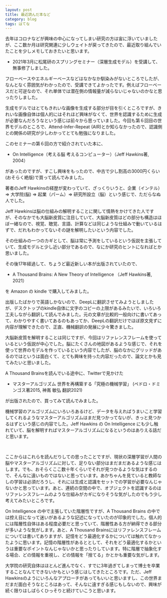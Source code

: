 ```yaml
---
layout: post
title: 最近読んだ本など
category: blog
tags: はてな 
---
```


去年はコロナなどが興味の中心になってしまい研究の方は宙に浮いていましたが、ここ数か月は研究関連に少しウェイトが戻ってきたので、最近取り組んでいたことを少しメモしておきたいと思います。

* 2021年3月に松尾研のスプリングセミナー（深層生成モデル）を受講して、無事修了しました。

フローベースやエネルギーベースなどはなかなか馴染みがないところでしたが、なんとなく雰囲気がわかったので、受講できてよかったです。例えばフローベースだと可逆なので、それ単体では潜在側の情報量が減らないじゃないのかなと思ったりしました。

生成モデルではとてもきれいな画像を生成する部分が目を引くところですが、きれいな画像自体は個人的にはそれほど興味がなくて、世界を認識するために生成が必要なんだろうなという感じは前々から思っていました。今回も第６回目の世界モデルのところで、Attend-Infer-Repeat (AIR)とか知らなかったので、認識側との関係の研究が少しわかってとても勉強になりました。

このセミナーの第６回の方で紹介されていた本に、

* On Intelligence（考える脳 考えるコンピューター）（Jeff Hawkins著, 2004）

があったのですが、すこし興味をもったので、中古で少し割高の3000円くらい(おそらく絶版)で買って読んでみました。

著者のJeff Hawkinsの経歴が変わっていて、ざっくりいうと、企業（インテル）⇒ 大学院(脳) ⇒ 起業（パーム）⇒ 研究所設立（脳）という感じで、ただらなぬ人でした。

Jeff Hawkinsは脳の仕組みの解明することに関して情熱をかけてきた人ですが、そのなかでも大脳新皮質に注目していて、大脳新皮質はどの部分も構造はほぼ一緒なので、視覚、聴覚、言語、計算などは同じような仕組みで動いているはずで、だれもわかってないその謎を解明したいという内容でした。

その仕組みの一つのカギとして、脳は常に予測をしているという仮説を主張していて、生成モデルと少し近い部分であるので、なにか研究のヒントになればとか思いました。

その後17年経過して、ちょうど最近新しい本が出版されていたので、

* A Thousand Brains: A New Theory of Intelligence （Jeff Hawkins著, 2021）

を Amazon の kindle で購入してみました。

出版したばかりで英語しかないので、DeepLに翻訳させてみようとしましたが、デスクトップのkindle自体に文字のコピーの上限があるみたいで、いろいろ工夫しながら翻訳して読んでみました。元の文章が比較的一般向けに書いてあって、わかりやすく書いてあるのもあってか、DeepLの翻訳だけでほぼ原文見ずに内容が理解できたので、正直、機械翻訳の発展に少々驚きました。

大脳新皮質を解明することは同じですが、今回はリファレンスフレームを使っているという仮説が中心でした。脳にたくさんの地図があるような感じで、それを使って世界のモデルを作っているという内容でしたが、脳のなかにグリッドがあるのではというは面白くて、とても興味を持った内容だったので、論文とかも見てみたいと思いました。

A Thousand Brainsを読んでいる途中に、Twitterで見かけた

* マスターアルゴリズム 世界を再構築する「究極の機械学習」 (ペドロ・ドミンゴス著2015, 神嶌 敏弘 翻訳2021)

が出版されたので、買ってみて読んでみました。

機械学習のアルゴリズムにいろいろあるけど、データを与えればうまいこと学習してくれるようなマスターアルゴリズムはまだ見つかってないが、きっと見つかるはずという感じの内容でした。Jeff Hawkins の On Intelligence にも少し触れていて、脳を解明すればマスターアルゴリズムになるというのはありえる話だと思います。

<br>

ここからはこれらを読んだりしての思ったことですが、現状の深層学習が人間の脳やマスターアルゴリズムに対して、足りない部分はまだまだあるような感じはします。でも、おそらくここ数十年くらいでそれが見つかるような気はするので、そんなに遠いものではないと思っています。あかちゃんを見ていると教師なしの学習は必須だろうし、それには生成と認識をセットでの学習が必要なんじゃないかと思っています。あと、連続の空間の中で、オブジェクトを認識するのはリファレンスフレームのような仕組みがカギになりそうな気がしたのでもう少し考えてみたいところです。

On Intelligence の中で主張していた階層性ですが、A Thousand Brains の中では控え目になって迷いがあるような記述になっていたのが印象的でした。個人的には階層性自体はある程度必要だと思っていて、階層性ある方が納得できる部分が多いような気がします。あと、A Thousand Brainsにはリファレンスフレームについては書いてありますが、記憶をどう最適化するかについては触れてなかったように思います。記憶の階層性があるととして、それをどう最適化するかというは重要なポイントなんじゃないかと思ったりしています。特に階層で抽象化する場合、どの情報を重視し、どの情報を「捨てる」かとかも重要な気がします。

大学院の研究自体はほとんど進んでなく、すでに3年過ぎてしまって博士を卒業することなんてできないかもという感じはしてきたところです。ただ、Jeff Hawkinsのようにいろんなアプローチがあってもいいと思いますし、この世界まだまだ面白そうなところはあって、そんなに遠すぎる感じもしないので、興味が続く限りはしばらくひっそりと続けていこうと思います。


















